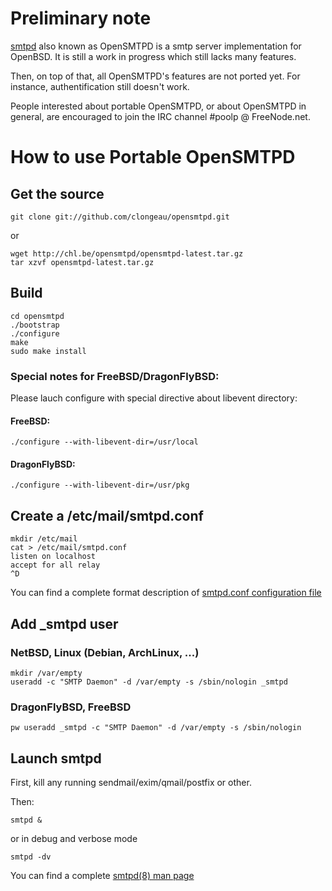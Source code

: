 Preliminary note
================

[smtpd](http://www.openbsd.org/cgi-bin/cvsweb/src/usr.sbin/smtpd/) also known as
OpenSMTPD is a smtp server implementation for OpenBSD. It is still a work in
progress which still lacks many features.

Then, on top of that, all OpenSMTPD's features are not ported yet. For instance,
authentification still doesn't work.

People interested about portable OpenSMTPD, or about OpenSMTPD in general, are
encouraged to join the IRC channel #poolp @ FreeNode.net.


How to use Portable OpenSMTPD
=============================

Get the source
--------------

    git clone git://github.com/clongeau/opensmtpd.git

or

    wget http://chl.be/opensmtpd/opensmtpd-latest.tar.gz
    tar xzvf opensmtpd-latest.tar.gz


Build
-----

    cd opensmtpd  
    ./bootstrap  
    ./configure  
    make  
    sudo make install  

### Special notes for FreeBSD/DragonFlyBSD:

Please lauch configure with special directive about libevent directory:

#### FreeBSD:

    ./configure --with-libevent-dir=/usr/local

#### DragonFlyBSD:

    ./configure --with-libevent-dir=/usr/pkg


Create a /etc/mail/smtpd.conf
-----------------------------

    mkdir /etc/mail  
    cat > /etc/mail/smtpd.conf  
    listen on localhost  
    accept for all relay  
    ^D  
    

You can find a complete format description of [smtpd.conf configuration file](http://www.openbsd.org/cgi-bin/man.cgi?query=smtpd.conf&amp;sektion=5&amp;manpath=OpenBSD+Current&amp;format=html)


Add _smtpd user
---------------

### NetBSD, Linux (Debian, ArchLinux, ...)

    mkdir /var/empty  
    useradd -c "SMTP Daemon" -d /var/empty -s /sbin/nologin _smtpd

### DragonFlyBSD, FreeBSD

    pw useradd _smtpd -c "SMTP Daemon" -d /var/empty -s /sbin/nologin


Launch smtpd
------------

First, kill any running sendmail/exim/qmail/postfix or other.

Then:

    smtpd &

or in debug and verbose mode

    smtpd -dv

You can find a complete [smtpd(8) man page](http://www.openbsd.org/cgi-bin/man.cgi?query=smtpd&amp;sektion=8&amp;arch=&amp;apropos=0&amp;manpath=OpenBSD+Current)

